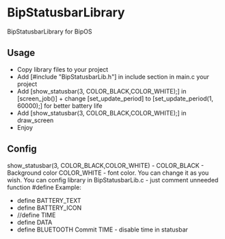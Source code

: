 # BipStatusbarLibrary
BipStatusbarLibrary for BipOS
## Usage
- Copy library files to your project
- Add [#include "BipStatusbarLib.h"] in include section in main.c your project
- Add [show_statusbar(3, COLOR_BLACK,COLOR_WHITE);] in [screen_job()] + change [set_update_period] to [set_update_period(1, 60000);] for better battery life
- Add [show_statusbar(3, COLOR_BLACK,COLOR_WHITE);] in draw_screen
- Enjoy 
## Config
show_statusbar(3, COLOR_BLACK,COLOR_WHITE) - COLOR_BLACK - Background color  COLOR_WHITE - font color. You can change it as you wish.
You can config  library in BipStatusbarLib.c - just comment unneeded function #define
Example:
- define BATTERY_TEXT
- define BATTERY_ICON
- //define TIME
- define DATA
- define BLUETOOTH
Commit TIME - disable time in statusbar